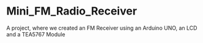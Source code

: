 # Mini_FM_Radio_Receiver
A project, where we created an FM Receiver using an Arduino UNO, an LCD and a TEA5767 Module
